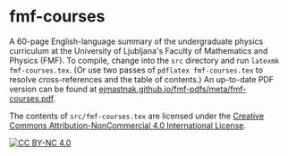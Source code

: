 # fmf-courses
A 60-page English-language summary of the undergraduate physics curriculum 
at the University of Ljubljana's Faculty of Mathematics and Physics (FMF).
To compile, change into the `src` directory and run `latexmk fmf-courses.tex`.
(Or use two passes of `pdflatex fmf-courses.tex` to resolve cross-references
and the table of contents.)
An up-to-date PDF version can be found at [ejmastnak.github.io/fmf-pdfs/meta/fmf-courses.pdf](https://ejmastnak.github.io/fmf-pdfs/meta/fmf-courses.pdf).

The contents of `src/fmf-courses.tex` are licensed under the [Creative Commons Attribution-NonCommercial 4.0 International License][cc-by-nc].

[![CC BY-NC 4.0][cc-by-nc-shield]][cc-by-nc]

[cc-by-nc]: http://creativecommons.org/licenses/by-nc/4.0/
[cc-by-nc-shield]: https://img.shields.io/badge/License-CC%20BY--NC%204.0-lightgrey.svg
